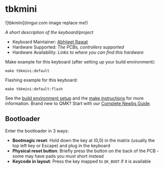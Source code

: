 # tbkmini

![tbkmini](imgur.com image replace me!)

*A short description of the keyboard/project*

* Keyboard Maintainer: [Abhijeet Rawat](https://github.com/foureyez)
* Hardware Supported: *The PCBs, controllers supported*
* Hardware Availability: *Links to where you can find this hardware*

Make example for this keyboard (after setting up your build environment):

    make tbkmini:default

Flashing example for this keyboard:

    make tbkmini:default:flash

See the [build environment setup](https://docs.qmk.fm/#/getting_started_build_tools) and the [make instructions](https://docs.qmk.fm/#/getting_started_make_guide) for more information. Brand new to QMK? Start with our [Complete Newbs Guide](https://docs.qmk.fm/#/newbs).

## Bootloader

Enter the bootloader in 3 ways:

* **Bootmagic reset**: Hold down the key at (0,0) in the matrix (usually the top left key or Escape) and plug in the keyboard
* **Physical reset button**: Briefly press the button on the back of the PCB - some may have pads you must short instead
* **Keycode in layout**: Press the key mapped to `QK_BOOT` if it is available
